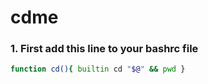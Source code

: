 # cdme
### 1. First add this line to your bashrc file
```bash
function cd(){ builtin cd "$@" && pwd }
```
